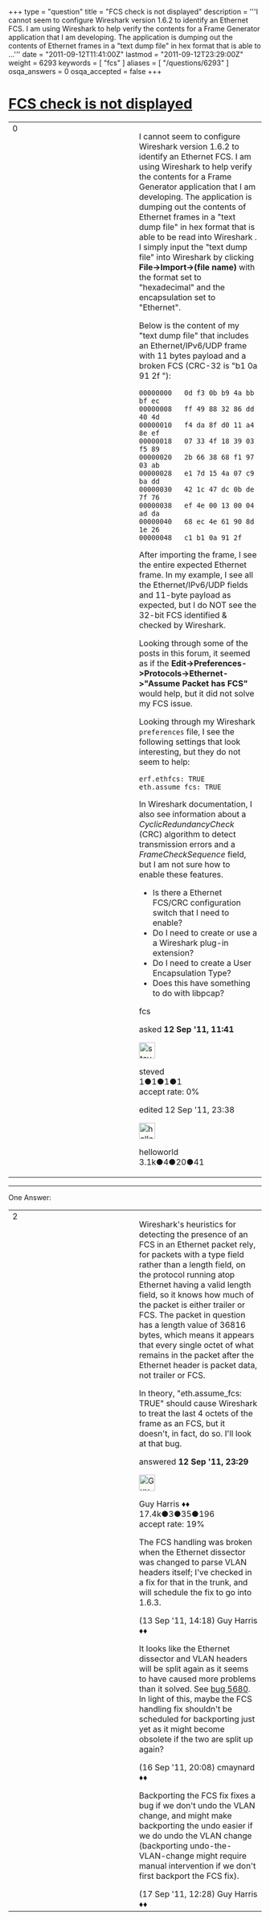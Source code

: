 +++
type = "question"
title = "FCS check is not displayed"
description = '''I cannot seem to configure Wireshark version 1.6.2 to identify an Ethernet FCS. I am using Wireshark to help verify the contents for a Frame Generator application that I am developing. The application is dumping out the contents of Ethernet frames in a &quot;text dump file&quot; in hex format that is able to ...'''
date = "2011-09-12T11:41:00Z"
lastmod = "2011-09-12T23:29:00Z"
weight = 6293
keywords = [ "fcs" ]
aliases = [ "/questions/6293" ]
osqa_answers = 0
osqa_accepted = false
+++

<div class="headNormal">

# [FCS check is not displayed](/questions/6293/fcs-check-is-not-displayed)

</div>

<div id="main-body">

<div id="askform">

<table id="question-table" style="width:100%;"><colgroup><col style="width: 50%" /><col style="width: 50%" /></colgroup><tbody><tr class="odd"><td style="width: 30px; vertical-align: top"><div class="vote-buttons"><div id="post-6293-score" class="post-score" title="current number of votes">0</div><div id="favorite-count" class="favorite-count"></div></div></td><td><div id="item-right"><div class="question-body"><p>I cannot seem to configure Wireshark version 1.6.2 to identify an Ethernet FCS. I am using Wireshark to help verify the contents for a Frame Generator application that I am developing. The application is dumping out the contents of Ethernet frames in a "text dump file" in hex format that is able to be read into Wireshark . I simply input the "text dump file" into Wireshark by clicking <strong>File-&gt;Import-&gt;(file name)</strong> with the format set to "hexadecimal" and the encapsulation set to "Ethernet".</p><p>Below is the content of my "text dump file" that includes an Ethernet/IPv6/UDP frame with 11 bytes payload and a broken FCS (CRC-32 is "b1 0a 91 2f "):</p><pre><code>00000000   0d f3 0b b9 4a bb bf ec 
00000008   ff 49 88 32 86 dd 40 4d 
00000010   f4 da 8f d0 11 a4 8e ef 
00000018   07 33 4f 18 39 03 f5 89 
00000020   2b 66 38 68 f1 97 03 ab 
00000028   e1 7d 15 4a 07 c9 ba dd 
00000030   42 1c 47 dc 0b de 7f 76 
00000038   ef 4e 00 13 00 04 ad da 
00000040   68 ec 4e 61 90 8d 1e 26 
00000048   c1 b1 0a 91 2f</code></pre><p>After importing the frame, I see the entire expected Ethernet frame. In my example, I see all the Ethernet/IPv6/UDP fields and 11-byte payload as expected, but I do NOT see the 32-bit FCS identified &amp; checked by Wireshark.</p><p>Looking through some of the posts in this forum, it seemed as if the <strong>Edit-&gt;Preferences-&gt;Protocols-&gt;Ethernet-&gt;"Assume Packet has FCS"</strong> would help, but it did not solve my FCS issue.</p><p>Looking through my Wireshark <code>preferences</code> file, I see the following settings that look interesting, but they do not seem to help:</p><pre><code>erf.ethfcs: TRUE  
eth.assume_fcs: TRUE</code></pre><p>In Wireshark documentation, I also see information about a <em>CyclicRedundancyCheck</em> (CRC) algorithm to detect transmission errors and a <em>FrameCheckSequence</em> field, but I am not sure how to enable these features.</p><ul><li>Is there a Ethernet FCS/CRC configuration switch that I need to enable?</li><li>Do I need to create or use a a Wireshark plug-in extension?</li><li>Do I need to create a User Encapsulation Type?</li><li>Does this have something to do with libpcap?</li></ul></div><div id="question-tags" class="tags-container tags">fcs</div><div id="question-controls" class="post-controls"></div><div class="post-update-info-container"><div class="post-update-info post-update-info-user"><p>asked <strong>12 Sep '11, 11:41</strong></p><img src="https://secure.gravatar.com/avatar/996c38bdf8c0457b7c4d35b4d05313b2?s=32&amp;d=identicon&amp;r=g" class="gravatar" width="32" height="32" alt="steved&#39;s gravatar image" /><p>steved<br />
<span class="score" title="1 reputation points">1</span><span title="1 badges"><span class="badge1">●</span><span class="badgecount">1</span></span><span title="1 badges"><span class="silver">●</span><span class="badgecount">1</span></span><span title="1 badges"><span class="bronze">●</span><span class="badgecount">1</span></span><br />
<span class="accept_rate" title="Rate of the user&#39;s accepted answers">accept rate:</span> <span title="steved has no accepted answers">0%</span></p></div><div class="post-update-info post-update-info-edited"><p>edited 12 Sep '11, 23:38</p><img src="https://secure.gravatar.com/avatar/362ba1008ad9a075d1556d33e97dfed6?s=32&amp;d=identicon&amp;r=g" class="gravatar" width="32" height="32" alt="helloworld&#39;s gravatar image" /><p>helloworld<br />
<span class="score" title="3149 reputation points"><span>3.1k</span></span><span title="4 badges"><span class="badge1">●</span><span class="badgecount">4</span></span><span title="20 badges"><span class="silver">●</span><span class="badgecount">20</span></span><span title="41 badges"><span class="bronze">●</span><span class="badgecount">41</span></span></p></div></div><div id="comments-container-6293" class="comments-container"></div><div id="comment-tools-6293" class="comment-tools"></div><div class="clear"></div><div id="comment-6293-form-container" class="comment-form-container"></div><div class="clear"></div></div></td></tr></tbody></table>

------------------------------------------------------------------------

<div class="tabBar">

<span id="sort-top"></span>

<div class="headQuestions">

One Answer:

</div>

</div>

<span id="6308"></span>

<div id="answer-container-6308" class="answer">

<table style="width:100%;"><colgroup><col style="width: 50%" /><col style="width: 50%" /></colgroup><tbody><tr class="odd"><td style="width: 30px; vertical-align: top"><div class="vote-buttons"><div id="post-6308-score" class="post-score" title="current number of votes">2</div></div></td><td><div class="item-right"><div class="answer-body"><p>Wireshark's heuristics for detecting the presence of an FCS in an Ethernet packet rely, for packets with a type field rather than a length field, on the protocol running atop Ethernet having a valid length field, so it knows how much of the packet is either trailer or FCS. The packet in question has a length value of 36816 bytes, which means it appears that every single octet of what remains in the packet after the Ethernet header is packet data, not trailer or FCS.</p><p>In theory, "eth.assume_fcs: TRUE" should cause Wireshark to treat the last 4 octets of the frame as an FCS, but it doesn't, in fact, do so. I'll look at that bug.</p></div><div class="answer-controls post-controls"></div><div class="post-update-info-container"><div class="post-update-info post-update-info-user"><p>answered <strong>12 Sep '11, 23:29</strong></p><img src="https://secure.gravatar.com/avatar/f93de7000747ab5efb5acd3034b2ebd7?s=32&amp;d=identicon&amp;r=g" class="gravatar" width="32" height="32" alt="Guy%20Harris&#39;s gravatar image" /><p>Guy Harris ♦♦<br />
<span class="score" title="17443 reputation points"><span>17.4k</span></span><span title="3 badges"><span class="badge1">●</span><span class="badgecount">3</span></span><span title="35 badges"><span class="silver">●</span><span class="badgecount">35</span></span><span title="196 badges"><span class="bronze">●</span><span class="badgecount">196</span></span><br />
<span class="accept_rate" title="Rate of the user&#39;s accepted answers">accept rate:</span> <span title="Guy Harris has 216 accepted answers">19%</span></p></div></div><div id="comments-container-6308" class="comments-container"><span id="6331"></span><div id="comment-6331" class="comment"><div id="post-6331-score" class="comment-score"></div><div class="comment-text"><p>The FCS handling was broken when the Ethernet dissector was changed to parse VLAN headers itself; I've checked in a fix for that in the trunk, and will schedule the fix to go into 1.6.3.</p></div><div id="comment-6331-info" class="comment-info"><span class="comment-age">(13 Sep '11, 14:18)</span> Guy Harris ♦♦</div></div><span id="6429"></span><div id="comment-6429" class="comment"><div id="post-6429-score" class="comment-score"></div><div class="comment-text"><p>It looks like the Ethernet dissector and VLAN headers will be split again as it seems to have caused more problems than it solved. See <a href="https://bugs.wireshark.org/bugzilla/show_bug.cgi?id=5680">bug 5680</a>. In light of this, maybe the FCS handling fix shouldn't be scheduled for backporting just yet as it might become obsolete if the two are split up again?</p></div><div id="comment-6429-info" class="comment-info"><span class="comment-age">(16 Sep '11, 20:08)</span> cmaynard ♦♦</div></div><span id="6434"></span><div id="comment-6434" class="comment"><div id="post-6434-score" class="comment-score"></div><div class="comment-text"><p>Backporting the FCS fix fixes a bug if we don't undo the VLAN change, and might make backporting the undo easier if we do undo the VLAN change (backporting undo-the-VLAN-change might require manual intervention if we don't first backport the FCS fix).</p></div><div id="comment-6434-info" class="comment-info"><span class="comment-age">(17 Sep '11, 12:28)</span> Guy Harris ♦♦</div></div></div><div id="comment-tools-6308" class="comment-tools"></div><div class="clear"></div><div id="comment-6308-form-container" class="comment-form-container"></div><div class="clear"></div></div></td></tr></tbody></table>

</div>

<div class="paginator-container-left">

</div>

</div>

</div>

